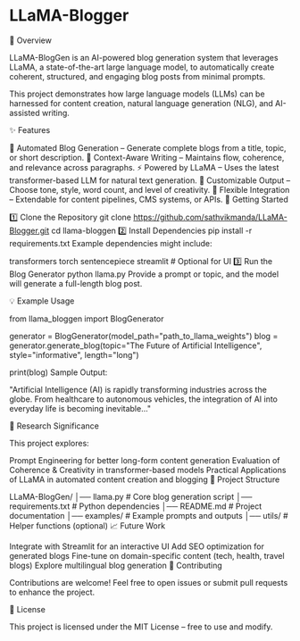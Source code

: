 # LLaMA-Blogger
📖 Overview

LLaMA-BlogGen is an AI-powered blog generation system that leverages LLaMA, a state-of-the-art large language model, to automatically create coherent, structured, and engaging blog posts from minimal prompts.

This project demonstrates how large language models (LLMs) can be harnessed for content creation, natural language generation (NLG), and AI-assisted writing.

✨ Features

📝 Automated Blog Generation – Generate complete blogs from a title, topic, or short description.
🧠 Context-Aware Writing – Maintains flow, coherence, and relevance across paragraphs.
⚡ Powered by LLaMA – Uses the latest transformer-based LLM for natural text generation.
🎨 Customizable Output – Choose tone, style, word count, and level of creativity.
🔗 Flexible Integration – Extendable for content pipelines, CMS systems, or APIs.
🚀 Getting Started

1️⃣ Clone the Repository
git clone https://github.com/sathvikmanda/LLaMA-Blogger.git
cd llama-bloggen
2️⃣ Install Dependencies
pip install -r requirements.txt
Example dependencies might include:

transformers
torch
sentencepiece
streamlit  # Optional for UI
3️⃣ Run the Blog Generator
python llama.py
Provide a prompt or topic, and the model will generate a full-length blog post.

💡 Example Usage

from llama_bloggen import BlogGenerator

generator = BlogGenerator(model_path="path_to_llama_weights")
blog = generator.generate_blog(topic="The Future of Artificial Intelligence", style="informative", length="long")

print(blog)
Sample Output:

"Artificial Intelligence (AI) is rapidly transforming industries across the globe. From healthcare to autonomous vehicles, the integration of AI into everyday life is becoming inevitable..."

🔬 Research Significance

This project explores:

Prompt Engineering for better long-form content generation
Evaluation of Coherence & Creativity in transformer-based models
Practical Applications of LLaMA in automated content creation and blogging
📂 Project Structure

LLaMA-BlogGen/
│── llama.py               # Core blog generation script
│── requirements.txt       # Python dependencies
│── README.md              # Project documentation
│── examples/              # Example prompts and outputs
│── utils/                 # Helper functions (optional)
📈 Future Work

Integrate with Streamlit for an interactive UI
Add SEO optimization for generated blogs
Fine-tune on domain-specific content (tech, health, travel blogs)
Explore multilingual blog generation
🤝 Contributing

Contributions are welcome! Feel free to open issues or submit pull requests to enhance the project.

📜 License

This project is licensed under the MIT License – free to use and modify.

